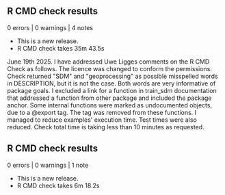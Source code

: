 ## R CMD check results

0 errors | 0 warnings | 4 notes

* This is a new release.
* R CMD check takes 35m 43.5s

June 19th 2025. I have addressed Uwe Ligges comments on the R CMD Check as follows. The licence was 
changed to conform the permissions. Check returned "SDM" and "geoprocessing" as possible
misspelled words in DESCRIPTION, but it is not the case. Both words are very informative of
package goals. I excluded a link for a function in train_sdm documentation that addressed a function
from other package and included the package anchor. Some internal functions were marked as
undocumented objects, due to a @export tag. The tag was removed from these functions. I managed to
reduce examples' execution time. Test times were also reduced. Check total time is taking less than
10 minutes as requested.

## R CMD check results

0 errors | 0 warnings | 1 note

* This is a new release.
* R CMD check takes 6m 18.2s
